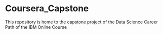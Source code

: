 # Coursera_Capstone
This repository is home to the capstone project of the Data Science Career Path of the IBM Online Course
